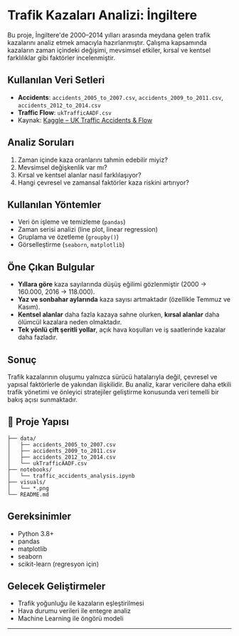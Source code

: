 # Trafik Kazaları Analizi: İngiltere

Bu proje, İngiltere'de 2000–2014 yılları arasında meydana gelen trafik kazalarını analiz etmek amacıyla hazırlanmıştır. Çalışma kapsamında 
kazaların zaman içindeki değişimi, mevsimsel etkiler, kırsal ve kentsel farklılıklar gibi faktörler incelenmiştir.

## Kullanılan Veri Setleri
- **Accidents**: `accidents_2005_to_2007.csv`, `accidents_2009_to_2011.csv`, `accidents_2012_to_2014.csv`
- **Traffic Flow**: `ukTrafficAADF.csv`
- Kaynak: [Kaggle – UK Traffic Accidents & Flow](https://www.kaggle.com/datasets/daveianhickey/2000-16-traffic-flow-england-scotland-wales)

## Analiz Soruları
1. Zaman içinde kaza oranlarını tahmin edebilir miyiz?
2. Mevsimsel değişkenlik var mı?
3. Kırsal ve kentsel alanlar nasıl farklılaşıyor?
4. Hangi çevresel ve zamansal faktörler kaza riskini artırıyor?

## Kullanılan Yöntemler
- Veri ön işleme ve temizleme (`pandas`)
- Zaman serisi analizi (line plot, linear regression)
- Gruplama ve özetleme (`groupby()`)
- Görselleştirme (`seaborn`, `matplotlib`)

## Öne Çıkan Bulgular
- **Yıllara göre** kaza sayılarında düşüş eğilimi gözlenmiştir (2000 → 160.000, 2016 → 118.000).
- **Yaz ve sonbahar aylarında** kaza sayısı artmaktadır (özellikle Temmuz ve Kasım).
- **Kentsel alanlar** daha fazla kazaya sahne olurken, **kırsal alanlar** daha ölümcül kazalara neden olmaktadır.
- **Tek yönlü çift şeritli yollar**, açık hava koşulları ve iş saatlerinde kazalar daha fazladır.

## Sonuç
Trafik kazalarının oluşumu yalnızca sürücü hatalarıyla değil, çevresel ve yapısal faktörlerle de yakından ilişkilidir. Bu analiz, karar vericilere daha etkili trafik yönetimi ve önleyici stratejiler geliştirme konusunda veri temelli bir bakış açısı sunmaktadır.

## 📂 Proje Yapısı

```
├── data/
│   ├── accidents_2005_to_2007.csv
│   ├── accidents_2009_to_2011.csv
│   ├── accidents_2012_to_2014.csv
│   └── ukTrafficAADF.csv
├── notebooks/
│   └── traffic_accidents_analysis.ipynb
├── visuals/
│   └── *.png
└── README.md
```

## Gereksinimler
- Python 3.8+
- pandas
- matplotlib
- seaborn
- scikit-learn (regresyon için)

## Gelecek Geliştirmeler
- Trafik yoğunluğu ile kazaların eşleştirilmesi
- Hava durumu verileri ile entegre analiz
- Machine Learning ile öngörü modeli

---
